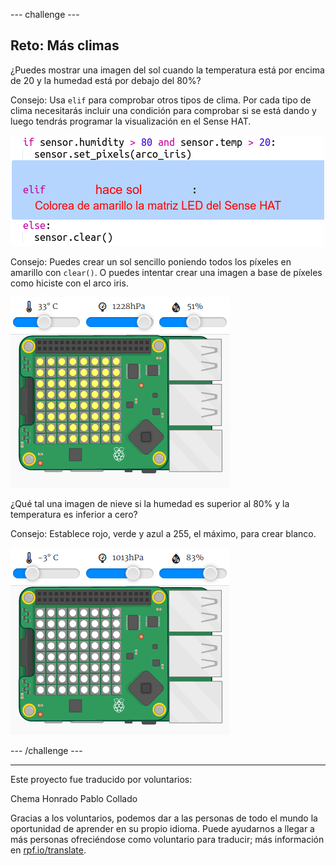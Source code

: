 --- challenge ---

## Reto: Más climas

¿Puedes mostrar una imagen del sol cuando la temperatura está por encima de 20 y la humedad está por debajo del 80%?

Consejo: Usa `elif` para comprobar otros tipos de clima. Por cada tipo de clima necesitarás incluir una condición para comprobar si se está dando y luego tendrás programar la visualización en el Sense HAT.

![captura de pantalla](images/rainbow-elif.png)

Consejo: Puedes crear un sol sencillo poniendo todos los píxeles en amarillo con `clear()`. O puedes intentar crear una imagen a base de píxeles como hiciste con el arco iris.

![captura de pantalla](images/rainbow-sun.png)

¿Qué tal una imagen de nieve si la humedad es superior al 80% y la temperatura es inferior a cero?

Consejo: Establece rojo, verde y azul a 255, el máximo, para crear blanco.

![captura de pantalla](images/rainbow-snow.png)

--- /challenge ---

***

Este proyecto fue traducido por voluntarios:

Chema Honrado
Pablo Collado

Gracias a los voluntarios, podemos dar a las personas de todo el mundo la oportunidad de aprender en su propio idioma. Puede ayudarnos a llegar a más personas ofreciéndose como voluntario para traducir; más información en [rpf.io/translate](https://rpf.io/translate).